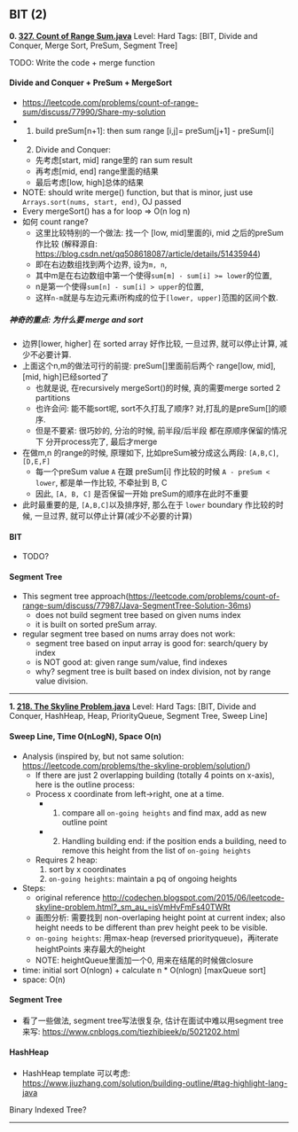  
 
 
## BIT (2)
**0. [327. Count of Range Sum.java](https://github.com/awangdev/LintCode/blob/master/Java/327.%20Count%20of%20Range%20Sum.java)**      Level: Hard      Tags: [BIT, Divide and Conquer, Merge Sort, PreSum, Segment Tree]
      

TODO: Write the code + merge function

#### Divide and Conquer + PreSum + MergeSort
- https://leetcode.com/problems/count-of-range-sum/discuss/77990/Share-my-solution
- 1) build preSum[n+1]: then sum range [i,j]= preSum[j+1] - preSum[i]
- 2) Divide and Conquer: 
    - 先考虑[start, mid] range里的 ran sum result
    - 再考虑[mid, end] range里面的结果
    - 最后考虑[low, high]总体的结果
- NOTE: should write merge() function, but that is minor, just use `Arrays.sort(nums, start, end)`, OJ passed
- Every mergeSort() has a for loop => O(n log n)
- 如何 count range?
    - 这里比较特别的一个做法: 找一个 [low, mid]里面的i, mid 之后的preSum作比较 (解释源自: https://blog.csdn.net/qq508618087/article/details/51435944)
    - 即在右边数组找到两个边界, 设为`m, n`, 
    - 其中m是在右边数组中第一个使得`sum[m] - sum[i] >= lower`的位置, 
    - n是第一个使得`sum[n] - sum[i] > upper`的位置, 
    - 这样`n-m`就是与左边元素i所构成的位于`[lower, upper]`范围的区间个数. 

##### 神奇的重点: 为什么要 merge and sort
- 边界[lower, higher] 在 sorted array 好作比较, 一旦过界, 就可以停止计算, 减少不必要计算.
- 上面这个n,m的做法可行的前提: preSum[]里面前后两个 range[low, mid], [mid, high]已经sorted了
    - 也就是说, 在recursively mergeSort()的时候, 真的需要merge sorted 2 partitions
    - 也许会问: 能不能sort呢, sort不久打乱了顺序? 对,打乱的是preSum[]的顺序.
    - 但是不要紧: 很巧妙的, 分治的时候, 前半段/后半段 都在原顺序保留的情况下 分开process完了, 最后才merge
- 在做m,n 的range的时候, 原理如下, 比如preSum被分成这么两段: `[A,B,C]`, `[D,E,F]`
    - 每一个preSum value `A` 在跟 preSum[i] 作比较的时候 `A - preSum < lower`, 都是单一作比较, 不牵扯到 B, C
    - 因此, `[A, B, C]` 是否保留一开始 preSum的顺序在此时不重要
- 此时最重要的是, `[A,B,C]`以及排序好, 那么在于 `lower` boundary 作比较的时候, 一旦过界, 就可以停止计算(减少不必要的计算)


#### BIT
- TODO?

#### Segment Tree
- This segment tree approach(https://leetcode.com/problems/count-of-range-sum/discuss/77987/Java-SegmentTree-Solution-36ms) 
    - does not build segment tree based on given nums index
    - it is built on sorted preSum array.
- regular segment tree based on nums array does not work:
    - segment tree based on input array is good for: search/query by index
    - is NOT good at: given range sum/value, find indexes
    - why? segment tree is built based on index division, not by range value division.



---

**1. [218. The Skyline Problem.java](https://github.com/awangdev/LintCode/blob/master/Java/218.%20The%20Skyline%20Problem.java)**      Level: Hard      Tags: [BIT, Divide and Conquer, HashHeap, Heap, PriorityQueue, Segment Tree, Sweep Line]
      

#### Sweep Line, Time O(nLogN), Space O(n)
- Analysis (inspired by, but not same solution: https://leetcode.com/problems/the-skyline-problem/solution/)
    - If there are just 2 overlapping building (totally 4 points on x-axis), here is the outline process:
    - Process x coordinate from left->right, one at a time.
        - 1) compare all `on-going heights` and find max, add as new outline point
        - 2) Handling building end: if the position ends a building, need to remove this height from the list of `on-going heights`
    - Requires 2 heap:
        1) sort by x coordinates
        2) `on-going heights`: maintain a pq of ongoing heights
- Steps: 
    - original reference http://codechen.blogspot.com/2015/06/leetcode-skyline-problem.html?_sm_au_=isVmHvFmFs40TWRt
    - 画图分析: 需要找到 non-overlaping height point at current index; also height needs to be different than prev height peek to be visible.
    - `on-going heights`: 用max-heap (reversed priorityqueue)，再iterate heightPoints 来存最大的height
    - NOTE: heightQueue里面加一个0, 用来在结尾的时候做closure
- time: initial sort O(nlogn) + calculate n * O(nlogn) [maxQueue sort]
- space: O(n)

#### Segment Tree
- 看了一些做法, segment tree写法很复杂, 估计在面试中难以用segment tree来写: https://www.cnblogs.com/tiezhibieek/p/5021202.html

#### HashHeap
- HashHeap template 可以考虑: https://www.jiuzhang.com/solution/building-outline/#tag-highlight-lang-java

Binary Indexed Tree?





---

